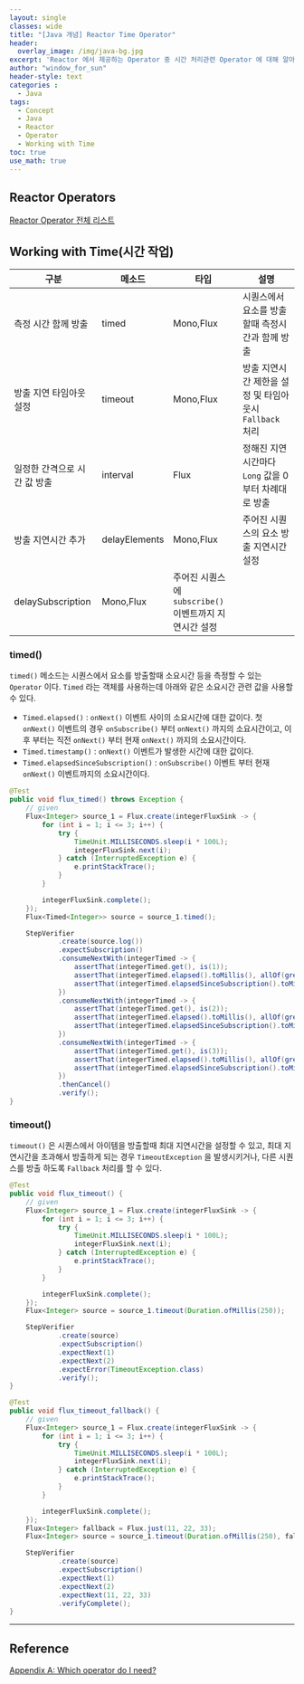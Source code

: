 ```yaml
--- 
layout: single
classes: wide
title: "[Java 개념] Reactor Time Operator"
header:
  overlay_image: /img/java-bg.jpg 
excerpt: 'Reactor 에서 제공하는 Operator 중 시간 처리관련 Operator 에 대해 알아보자'
author: "window_for_sun"
header-style: text
categories :
  - Java
tags:
  - Concept
  - Java
  - Reactor
  - Operator
  - Working with Time
toc: true 
use_math: true
---  
```


## Reactor Operators
[Reactor Operator 전체 리스트](https://windowforsun.github.io/blog/java/java-concept-reactor-operator)

## Working with Time(시간 작업)

구분|메소드|타입|설명
---|---|---|---
측정 시간 함께 방출|timed|Mono,Flux|시퀀스에서 요소를 방출할때 측정시간과 함께 방출
방출 지연 타임아웃 설정|timeout|Mono,Flux|방출 지연시간 제한을 설정 및 타임아웃시 `Fallback` 처리
일정한 간격으로 시간 값 방출|interval|Flux|정해진 지연시간마다 `Long` 값을 0부터 차례대로 방출
방출 지연시간 추가|delayElements|Mono,Flux|주어진 시퀀스의 요소 방출 지연시간 설정
 |delaySubscription|Mono,Flux|주어진 시퀀스에 `subscribe()` 이벤트까지 지연시간 설정

### timed()
`timed()` 메소드는 시퀀스에서 요소를 방출할때 소요시간 등을 측정할 수 있는 `Operator` 이다. 
`Timed` 라는 객체를 사용하는데 아래와 같은 소요시간 관련 값을 사용할 수 있다. 
- `Timed.elapsed()` : `onNext()` 이벤트 사이의 소요시간에 대한 값이다. 
  첫 `onNext()` 이벤트의 경우 `onSubscribe()` 부터 `onNext()` 까지의 소요시간이고, 
  이후 부터는 직전 `onNext()` 부터 현재 `onNext()` 까지의 소요시간이다. 
- `Timed.timestamp()` : `onNext()` 이벤트가 발생한 시간에 대한 값이다. 
- `Timed.elapsedSinceSubscription()` : `onSubscribe()` 이벤트 부터 현재 `onNext()` 이벤트까지의 소요시간이다. 

```java
@Test
public void flux_timed() throws Exception {
	// given
	Flux<Integer> source_1 = Flux.create(integerFluxSink -> {
		for (int i = 1; i <= 3; i++) {
			try {
				TimeUnit.MILLISECONDS.sleep(i * 100L);
				integerFluxSink.next(i);
			} catch (InterruptedException e) {
				e.printStackTrace();
			}
		}

		integerFluxSink.complete();
	});
	Flux<Timed<Integer>> source = source_1.timed();

	StepVerifier
			.create(source.log())
			.expectSubscription()
			.consumeNextWith(integerTimed -> {
				assertThat(integerTimed.get(), is(1));
				assertThat(integerTimed.elapsed().toMillis(), allOf(greaterThan(100L), lessThan(150L)));
				assertThat(integerTimed.elapsedSinceSubscription().toMillis(), allOf(greaterThan(100L), lessThan(180L)));
			})
			.consumeNextWith(integerTimed -> {
				assertThat(integerTimed.get(), is(2));
				assertThat(integerTimed.elapsed().toMillis(), allOf(greaterThan(200L), lessThan(250L)));
				assertThat(integerTimed.elapsedSinceSubscription().toMillis(), allOf(greaterThan(300L), lessThan(380L)));
			})
			.consumeNextWith(integerTimed -> {
				assertThat(integerTimed.get(), is(3));
				assertThat(integerTimed.elapsed().toMillis(), allOf(greaterThan(300L), lessThan(350L)));
				assertThat(integerTimed.elapsedSinceSubscription().toMillis(), allOf(greaterThan(600L), lessThan(680L)));
			})
			.thenCancel()
			.verify();
}
```  

### timeout()
`timeout()` 은 시퀀스에서 아이템을 방출할때 최대 지연시간을 설정할 수 있고, 
최대 지연시간을 초과해서 방출하게 되는 경우 `TimeoutException` 을 발생시키거나, 
다른 시퀀스를 방출 하도록 `Fallback` 처리를 할 수 있다.  

```java
@Test
public void flux_timeout() {
	// given
	Flux<Integer> source_1 = Flux.create(integerFluxSink -> {
		for (int i = 1; i <= 3; i++) {
			try {
				TimeUnit.MILLISECONDS.sleep(i * 100L);
				integerFluxSink.next(i);
			} catch (InterruptedException e) {
				e.printStackTrace();
			}
		}

		integerFluxSink.complete();
	});
	Flux<Integer> source = source_1.timeout(Duration.ofMillis(250));

	StepVerifier
			.create(source)
			.expectSubscription()
			.expectNext(1)
			.expectNext(2)
			.expectError(TimeoutException.class)
			.verify();
}

@Test
public void flux_timeout_fallback() {
	// given
	Flux<Integer> source_1 = Flux.create(integerFluxSink -> {
		for (int i = 1; i <= 3; i++) {
			try {
				TimeUnit.MILLISECONDS.sleep(i * 100L);
				integerFluxSink.next(i);
			} catch (InterruptedException e) {
				e.printStackTrace();
			}
		}

		integerFluxSink.complete();
	});
	Flux<Integer> fallback = Flux.just(11, 22, 33);
	Flux<Integer> source = source_1.timeout(Duration.ofMillis(250), fallback);

	StepVerifier
			.create(source)
			.expectSubscription()
			.expectNext(1)
			.expectNext(2)
			.expectNext(11, 22, 33)
			.verifyComplete();
}
```  


---
## Reference
[Appendix A: Which operator do I need?](https://projectreactor.io/docs/core/release/reference/#which-operator)  


